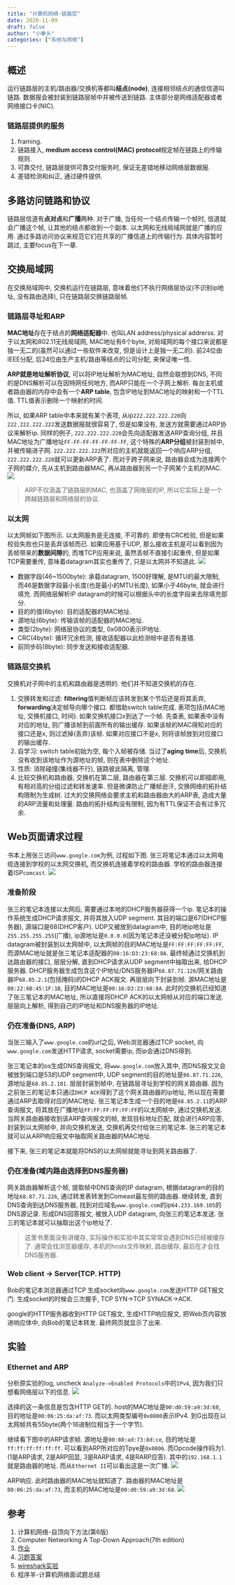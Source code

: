 ```yaml
---
title: "计算机网络-链路层"
date: 2020-11-09
draft: false
author: "小拳头"
categories: ["系统与网络"]
---
```


## 概述
运行链路层的主机/路由器/交换机等都叫**结点(node)**, 连接相邻结点的通信信道叫链路. 数据报会被封装到链路层帧中并被传送到链路. 主体部分是网络适配器或者网络接口卡(NIC).

### 链路层提供的服务
1. framing.
2. 链路接入, **medium access control(MAC) protocol**规定帧在链路上的传输规则.
3. 可靠交付, 链路层提供可靠交付服务时, 保证无差错地移动网络层数据报.
4. 差错检测和纠正, 通过硬件提供.

## 多路访问链路和协议
链路层信道有**点对点**和**广播**两种. 对于广播, 当任何一个结点传输一个帧时, 信道就会广播这个帧, 让其他的结点都收到一个副本. 以太网和无线局域网就是广播的应用. 通过多路访问协议来规范它们在共享的广播信道上的传输行为. 具体内容暂时跳过, 主要focus在下一章.

## 交换局域网
在交换局域网中, 交换机运行在链路层, 意味着他们不执行网络层协议(不识别ip地址, 没有路由选择), 只在链路层交换链路层帧.

### 链路层寻址和ARP
**MAC地址**存在于结点的**网络适配器**中. 也叫LAN address/physical addrerss. 对于以太网和802.11无线局域网, MAC地址有6个byte, 对局域网的每个接口来说都是独一无二的(虽然可以通过一些软件来改变, 但是设计上是独一无二的). 前24位由IEEE分配, 后24位由生产主机/路由等结点的公司分配, 来保证唯一性.

**ARP就是地址解析协议**, 可以将IP地址解析为MAC地址, 自然会联想到DNS, 不同的是DNS解析可以在因特网任何地方, 而ARP只能在一个子网上解析. 每台主机或者路由器的内存中会有一个**ARP table**, 包含IP地址到MAC地址的映射和一个TTL值. TTL值表示删除一个映射的时间.

所以, 如果ARP table中本来就有某个表项, 从ip``222.222.222.220``向``222.222.222.222``发送数据报就很容易了, 但是如果没有, 发送方就需要通过ARP协议来解析ip. 同样的例子, ``222.222.222.220``会先向适配器发送ARP查询分组, 并且MAC地址为广播地址``FF-FF-FF-FF-FF-FF-FF``, 这个特殊的**ARP分组**被封装到帧中, 并被传输进子网. ``222.222.222.222``所对应的主机就能返回一个响应ARP分组, ``222.222.222.220``就可以更新ARP表了. 而对于跨子网来说, 路由器会成为连接两个子网的媒介, 先从主机到路由器MAC, 再从路由器到另一个子网某个主机的MAC.
![](/29_1.png)

> ARP不仅涵盖了链路层的MAC, 也涵盖了网络层的IP, 所以它实际上是一个跨越链路层和网络层的协议.

### 以太网
以太网帧如下图所示. 以太网服务是无连接, 不可靠的. 即使有CRC检验, 但是如果校验失败也只是丢弃该帧而已. 如果应用基于UDP, 那么接收主机是可以看到因为丢帧带来的**数据间隙**的, 而堆TCP应用来说, 虽然丢帧不直接引起重传, 但是如果TCP需要重传, 意味着datagram其实也重传了, 只是以太网并不知道此.
![](/29_2.png)

- 数据字段(46~1500byte): 承载datagram, 1500好理解, 是MTU的最大限制, 而46是数据字段最小长度(也是最小的MTU长度), 如果小于46byte, 就会进行填充. 而网络层解析IP datagram的时候可以根据头中的长度字段来去除填充部分.
- 目的的值(6byte): 目的适配器的MAC地址. 
- 源地址(6byte): 传输该帧的适配器的MAC地址.
- 类型(2byte): 网络层协议的类型, 0x0800表示IP地址.
- CRC(4byte): 循环冗余检测, 接收适配器以此检测帧中是否有差错.
- 前同步码(8byte): 同步发送和接收适配器.

### 链路层交换机
交换机对子网中的主机和路由器是透明的. 他们并不知道交换机的存在. 
1. 交换转发和过滤: **filtering**值判断帧应该转发到某个节后还是将其丢弃, **forwarding**决定帧导向哪个接口. 都借助switch table完成. 表项包括(MAC地址, 交换机接口, 时间). 如果交换机接口x到达了一个帧. 先查表, 如果表中没有对应的地址, 则广播该帧到前面所有的输出缓存. 如果该帧的MAC得知对应的接口还是x, 则过滤掉(丢弃)该帧. 如果对应接口不是x, 则将该帧放到对应接口的输出缓存.
2. 自学习: switch table初始为空, 每个入帧被存储. 当过了**aging time**后, 交换机没有收到该地址作为源地址的帧, 则在表中删除这个地址.
3. 性质: 消除碰撞(集线器不行), 链路彼此隔离, 管理.
4. 比较交换机和路由器, 交换机在第二层, 路由器在第三层. 交换机可以即插即用, 有相对高的分组过滤和转发速率. 但是微课防止广播帧逊汗, 交换网络的拓扑结构限制为生成树. 过大的交换网络会要求主机和路由器由大的ARP表, 造成大量的ARP流量和处理量. 路由的拓扑结构没有限制, 因为有TTL保证不会有过多冗余.

## Web页面请求过程
书本上用张三访问``www.google.com``为例, 过程如下图. 张三将笔记本通过以太网电缆连接到学校的以太网交换机, 而交换机连接着学校的路由器. 学校的路由器连接着ISP``comcast``.
![](/29_3.png)

### 准备阶段
张三的笔记本连接以太网后, 需要通过本地的DHCP服务器获得一个ip. 笔记本的操作系统生成DHCP请求报文, 并将其放入UDP segment. 其目的端口是67(DHCP服务器), 源端口是68(DHCP客户). UDP又被放到datagram中, 目的地ip地址是``255.255.255.255``(广播), ip源地址是``0.0.0.0``(因为笔记本还没被分配ip地址). IP datagram被封装到以太网帧中, 以太网帧的目的MAC地址是``FF:FF:FF:FF:FF:FF``, 而源MAC地址就是张三笔记本适配器的``00:16:D3:23:68:8A``. 最终帧通过交换机到达路由器的接口, 层层分解, 直到DHCP请求从UDP segment中抽取出来, 给DHCP服务器. DHCP服务器生成包含这个IP地址/DNS服务器IP``68.87.71.126``/网关路由器IP``68.85.2.1``(包括掩码)的DHCP ACK报文. 再层层向下封装到帧. 源MAC地址是``00:22:6B:45:1F:1B``, 目的MAC地址是``00:16:D3:23:68:8A``. 此时的交换机已经知道了张三笔记本的MAC地址, 所以直接将DHCP ACK的以太网帧从对应的端口发送. 层层向上解析, 得到自己的IP地址和DNS服务器的IP地址. 

### 仍在准备(DNS, ARP)
当张三输入了``www.google.com``的url之后, Web浏览器通过TCP socket, 向``www.google.com``发送HTTP请求, socket需要ip, 而ip会通过DNS得到. 

张三笔记本的os生成DNS查询报文, 将``www.google.com``放入其中, 而DNS报文又会被放到端口是53的UDP segment中, UDP segment的目的地址是``86.87.71.226``, 源地址是``68.85.2.101``. 层层封装到帧中, 在链路层寻址到学校的网关路由器. 因为之前张三的笔记本只通过``DHCP ACK``得到了这个网关路由器的ip地址, 所以现在需要通过ARP去取得对应的MAC地址. 张三笔记本生成一个目的地是``68.85.2.11``的ARP查询报文, 将其放在广播地址``FF:FF:FF:FF:FF:FF``的以太网帧中, 通过交换机发送.  当网关路由器接收到该ARP查询报文的帧, 发现目标地址匹配, 就会进行ARP应答, 封装到以太网帧中, 并向交换机发送, 交换机再交付给张三的笔记本. 张三的笔记本就可以从ARP响应报文中抽取网关路由器的MAC地址.

接下来, 张三的笔记本就能将DNS的以太网帧就能寻址到网关路由器了.

### 仍在准备(域内路由选择到DNS服务器)
网关路由器解析这个帧, 提取帧中DNS查询的IP datagram, 根据datagram的目的地址``68.87.71.226``, 通过转发表转发到Comeast最左侧的路由器. 继续转发, 直到DNS查询到达DNS服务器, 找到对应域名``www.google.com``的ip``64.233.169.105``的DNS源记录. 形成DNS回答报文, 被放入UDP datagram, 向张三的笔记本发送. 张三的笔记本就可以抽取出这个ip地址了.

> 这里书里面没有讲缓存, 实际操作和实验中其实常常会遇到DNS已经被缓存了. 通常会找浏览器缓存, 本机的hosts文件映射, 路由缓存, 最后在才会找DNS服务器.

### Web client -> Server(TCP. HTTP)
Bob的笔记本浏览器通过TCP 生成socket向``www.google.com``发送HTTP GET报文门. 生成socket的时候会三次握手, TCP SYN->TCP SYNACK->ACK. 

google的HTTP服务器收到HTTP GET报文, 生成HTTP响应报文, 把Web页内容放进响应体中, 向Bob的笔记本转发. 最终网页就显示了出来.

## 实验
### Ethernet and ARP
分析原实验的log, uncheck ``Analyze->Enabled Protocols``中的``IPv4``, 因为我们只想看网络层以下的信息.
![](/29_4.png)

选择的这一条信息是包含HTTP GET的. host的MAC地址是``00:d0:59:a9:3d:68``, 目的地址是``00:06:25:da:af:73``. 而以太网类型编号``0x0800``表示IPv4. 到G出现在以太网帧共有55byte(两个16进制位相当于一个字节). 

继续看下图中的ARP请求帧. 源地址是``00:80:ad:73:8d:ce``, 目的地址是``ff:ff:ff:ff:ff:ff``. 可以看到ARP所对应的Tpye是``0x0806``. 而Opcode操作码为1. (1是ARP请求, 2是ARP回显, 3是RARP请求, 4是RARP应答). 其中的``192.168.1.1``就是路由器的地址. 而从``Ethernet II``可以看出这是一次广播. 
![](/29_5.png)

ARP响应. 此时路由器的MAC地址就知道了. 路由器的MAC地址是``00:06:25:da:af:73``, 而主机的MAC地址是``00:d0:59:a9:3d:68``.
![](/29_6.png)

## 参考
1. 计算机网络-自顶向下方法(第6版)
2. Computer Networking A Top-Down Approach(7th edition)
3. [作业](https://github.com/moranzcw/Computer-Networking-A-Top-Down-Approach-NOTES)
4. [习题答案](https://github.com/jzplp/Computer-Network-A-Top-Down-Approach-Answer)
5. [wireshark实验](https://gaia.cs.umass.edu/kurose_ross/wireshark.htm)
6. 程序羊-计算机网络面试题总结